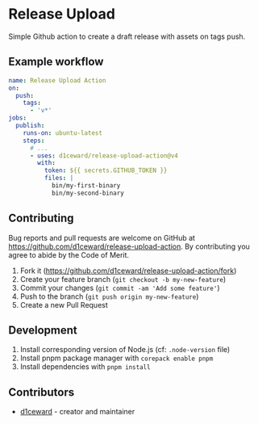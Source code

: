 # Release Upload

Simple Github action to create a draft release with assets on tags push.

## Example workflow

```yml
name: Release Upload Action
on:
  push:
    tags:
      - 'v*'
jobs:
  publish:
    runs-on: ubuntu-latest
    steps:
      # ...
      - uses: d1ceward/release-upload-action@v4
        with:
          token: ${{ secrets.GITHUB_TOKEN }}
          files: |
            bin/my-first-binary
            bin/my-second-binary
```

## Contributing

Bug reports and pull requests are welcome on GitHub at https://github.com/d1ceward/release-upload-action. By contributing you agree to abide by the Code of Merit.

1. Fork it (<https://github.com/d1ceward/release-upload-action/fork>)
2. Create your feature branch (`git checkout -b my-new-feature`)
3. Commit your changes (`git commit -am 'Add some feature'`)
4. Push to the branch (`git push origin my-new-feature`)
5. Create a new Pull Request

## Development

1. Install corresponding version of Node.js (cf: `.node-version` file)
2. Install pnpm package manager with `corepack enable pnpm`
2. Install dependencies with `pnpm install`

## Contributors

- [d1ceward](https://github.com/d1ceward) - creator and maintainer
